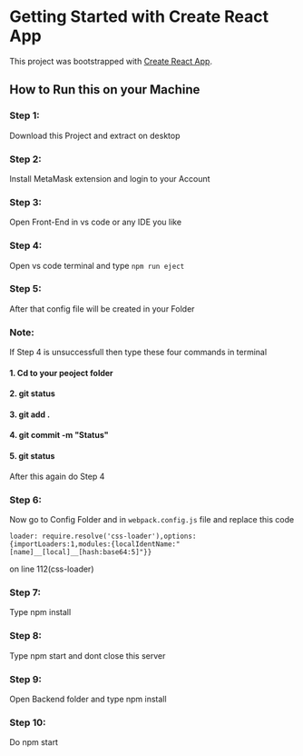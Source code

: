 # Getting Started with Create React App

This project was bootstrapped with [Create React App](https://github.com/facebook/create-react-app).

## How to Run this on your Machine

### Step 1:
Download this Project and extract on desktop

### Step 2:
Install MetaMask extension and login to your Account

### Step 3:
Open Front-End in vs code or any IDE you like

### Step 4:
Open vs code terminal and type `npm run eject`

### Step 5:
After that config file will be created in your Folder

### Note:
If Step 4 is unsuccessfull then type these four commands in terminal

#### 1. Cd to your peoject folder
#### 2. git status
#### 3. git add .
#### 4. git commit -m "Status"
#### 5. git status

After this again do Step 4

### Step 6:
Now go to Config Folder and in `webpack.config.js` file and replace this code

`loader: require.resolve('css-loader'),options: {importLoaders:1,modules:{localIdentName:"[name]__[local]__[hash:base64:5]"}}`
     
on line 112(css-loader)

### Step 7:
 Type npm install 
 
### Step 8:
Type npm start and dont close this server

### Step 9:

Open Backend folder and type npm install

### Step 10:

Do npm start
